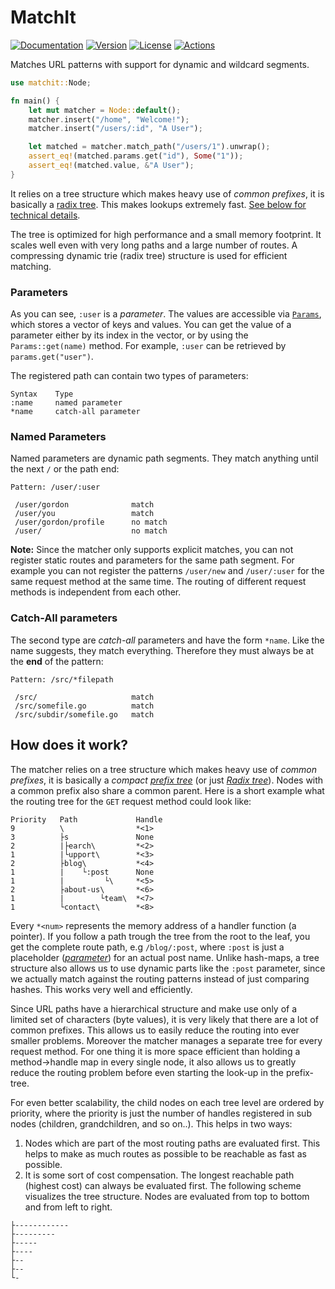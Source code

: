 # MatchIt

[![Documentation](https://img.shields.io/badge/docs-0.2.0-4d76ae?style=for-the-badge)](https://docs.rs/matchit/0.2.0)
[![Version](https://img.shields.io/crates/v/matchit?style=for-the-badge)](https://crates.io/crates/matchit)
[![License](https://img.shields.io/crates/l/matchit?style=for-the-badge)](https://crates.io/crates/matchit)
[![Actions](https://img.shields.io/github/workflow/status/ibraheemdev/matchit/Rust/master?style=for-the-badge)](https://github.com/ibraheemdev/matchit/actions)

Matches URL patterns with support for dynamic and wildcard segments. 

```rust
use matchit::Node;

fn main() {
    let mut matcher = Node::default();
    matcher.insert("/home", "Welcome!");
    matcher.insert("/users/:id", "A User");

    let matched = matcher.match_path("/users/1").unwrap();
    assert_eq!(matched.params.get("id"), Some("1"));
    assert_eq!(matched.value, &"A User");
}
```

It relies on a tree structure which makes heavy use of *common prefixes*, it is basically a [radix tree](https://en.wikipedia.org/wiki/Radix_tree). This makes lookups extremely fast. [See below for technical details](#how-does-it-work).

The tree is optimized for high performance and a small memory footprint. It scales well even with very long paths and a large number of routes. A compressing dynamic trie (radix tree) structure is used for efficient matching.

### Parameters

As you can see, `:user` is a *parameter*. The values are accessible via [`Params`](https://docs.rs/matchit/0.2.0/matchit/tree/struct.Params.html), which stores a vector of keys and values. You can get the value of a parameter either by its index in the vector, or by using the `Params::get(name)` method. For example, `:user` can be retrieved by `params.get("user")`.

The registered path can contain two types of parameters:
```ignore
Syntax    Type
:name     named parameter
*name     catch-all parameter
```

### Named Parameters

Named parameters are dynamic path segments. They match anything until the next `/` or the path end: 

```ignore
Pattern: /user/:user

 /user/gordon              match
 /user/you                 match
 /user/gordon/profile      no match
 /user/                    no match
```

**Note:** Since the matcher only supports explicit matches, you can not register static routes and parameters for the same path segment. For example you can not register the patterns `/user/new` and `/user/:user` for the same request method at the same time. The routing of different request methods is independent from each other.

### Catch-All parameters

The second type are *catch-all* parameters and have the form `*name`. Like the name suggests, they match everything. Therefore they must always be at the **end** of the pattern:

```ignore
Pattern: /src/*filepath

 /src/                     match
 /src/somefile.go          match
 /src/subdir/somefile.go   match
```

## How does it work?

The matcher relies on a tree structure which makes heavy use of *common prefixes*, it is basically a *compact* [*prefix tree*](https://en.wikipedia.org/wiki/Trie) (or just [*Radix tree*](https://en.wikipedia.org/wiki/Radix_tree)). Nodes with a common prefix also share a common parent. Here is a short example what the routing tree for the `GET` request method could look like:

```ignore,none
Priority   Path             Handle
9          \                *<1>
3          ├s               None
2          |├earch\         *<2>
1          |└upport\        *<3>
2          ├blog\           *<4>
1          |    └:post      None
1          |         └\     *<5>
2          ├about-us\       *<6>
1          |        └team\  *<7>
1          └contact\        *<8>
```

Every `*<num>` represents the memory address of a handler function (a pointer). If you follow a path trough the tree from the root to the leaf, you get the complete route path, e.g `/blog/:post`, where `:post` is just a placeholder ([*parameter*](#named-parameters)) for an actual post name. Unlike hash-maps, a tree structure also allows us to use dynamic parts like the `:post` parameter, since we actually match against the routing patterns instead of just comparing hashes. This works very well and efficiently.

Since URL paths have a hierarchical structure and make use only of a limited set of characters (byte values), it is very likely that there are a lot of common prefixes. This allows us to easily reduce the routing into ever smaller problems. Moreover the matcher manages a separate tree for every request method. For one thing it is more space efficient than holding a method->handle map in every single node, it also allows us to greatly reduce the routing problem before even starting the look-up in the prefix-tree.

For even better scalability, the child nodes on each tree level are ordered by priority, where the priority is just the number of handles registered in sub nodes (children, grandchildren, and so on..). This helps in two ways:

1. Nodes which are part of the most routing paths are evaluated first. This helps to make as much routes as possible to be reachable as fast as possible.
2. It is some sort of cost compensation. The longest reachable path (highest cost) can always be evaluated first. The following scheme visualizes the tree structure. Nodes are evaluated from top to bottom and from left to right.

```ignore,none
├------------
├---------
├-----
├----
├--
├--
└-
```
